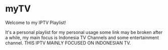 # myTV

Welcome to my IPTV Playlist!

It's a personal playlist for my personal usage some link may be broken after a while, my main focus is Indonesia TV Channels and some entertainment channel. THIS IPTV MAINLY FOCUSED ON INDONESIAN TV.
